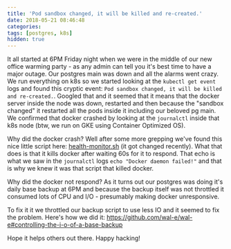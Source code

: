 ```yaml
---
title: 'Pod sandbox changed, it will be killed and re-created.'
date: 2018-05-21 08:46:48
categories:
tags: [postgres, k8s]
hidden: true
---
```


It all started at 6PM Friday night when we were in the middle of our new office warming party - as any admin can tell you it's best time to have a major outage. Our postgres main was down and all the alarms went crazy. We run everything on k8s so we started looking at the `kubectl get event` logs and found this cryptic event: `Pod sandbox changed, it will be killed and re-created.`. 
Googled that and it seemed that it means that the docker server inside the node was down, restarted and then because the "sandbox changed" it restarted all the pods inside it including our beloved pg main. We confirmed that docker crashed by looking at the `journalctl` inside that k8s node (btw, we run on GKE using Container Optimized OS).

Why did the docker crash? Well after some more grepping we've found this nice little script here: [health-monitor.sh](https://github.com/kubernetes/kubernetes/blob/fe36fdde6c87bae720f2b45579e56f07692c3ec0/cluster/gce/gci/health-monitor.sh#L29) (it got changed recently). What that does is that it kills docker after waiting 60s for it to respond. That echo is what we saw in the `journalctl` logs `echo "Docker daemon failed!"` and that is why we knew it was that script that killed docker.

Why did the docker not respond? As it turns out our postgres was doing it's daily base backup at 6PM and because the backup itself was not throttled it consumed lots of CPU and I/O - presumably making docker unresponsive.

To fix it it we throttled our backup script to use less IO and it seemed to fix the problem. Here's how we did it: https://github.com/wal-e/wal-e#controlling-the-i-o-of-a-base-backup

Hope it helps others out there. Happy hacking!
